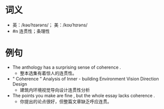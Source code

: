 # 词义
- 英：/kəʊˈhɪərəns/； 美：/koʊˈhɪrəns/
- #n 连贯性；条理性
# 例句
- The anthology has a surprising sense of coherence .
	- 整本选集有着惊人的连贯性。
- " Coherence " Analysis of Inner - building Environment Vision Direction Design
	- 建筑内环境视觉导向设计连贯性分析
- The points you make are fine , but the whole essay lacks coherence .
	- 你提出的论点很好，但整篇文章缺乏呼应连贯。
